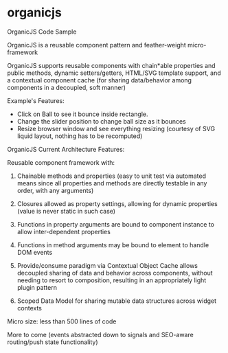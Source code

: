 organicjs
=========

OrganicJS Code Sample

OrganicJS is a reusable component pattern and feather-weight micro-framework

OrganicJS supports reusable components with chain*able properties and public methods, dynamic setters/getters,
HTML/SVG template support, and a contextual component cache (for sharing data/behavior among components in a
decoupled, soft manner)

Example's Features: 

- Click on Ball to see it bounce inside rectangle.
- Change the slider position to change ball size as it bounces
- Resize browser window and see everything resizing (courtesy of SVG liquid layout, nothing has to be recomputed)

OrganicJS Current Architecture Features:

Reusable component framework with:

1. Chainable methods and properties (easy to unit test via automated means since all properties and methods are directly testable in
any order, with any arguments)

2. Closures allowed as property settings, allowing for dynamic properties (value is never static in such case)

3. Functions in property arguments are bound to component instance to allow inter-dependent properties

4. Functions in method arguments may be bound to element to handle DOM events

4. Provide/consume paradigm via Contextual Object Cache allows decoupled sharing of data and behavior across components,
without needing to resort to composition, resulting in an appropriately light plugin pattern

5. Scoped Data Model for sharing mutable data structures across widget contexts

Micro size: less than 500 lines of code

More to come (events abstracted down to signals and SEO-aware routing/push state functionality)
